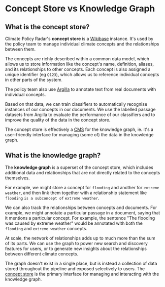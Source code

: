 # Concept Store vs Knowledge Graph

## What is the concept store?

Climate Policy Radar's **concept store** is a [Wikibase](https://www.mediawiki.org/wiki/Wikibase) instance. It's used by the policy team to manage individual climate concepts and the relationships between them.

The concepts are richly described within a common data model, which allows us to store information like the concept's name, definition, aliases, and its relationships to other concepts. Each concept is also assigned a unique identifier (eg `Q123`), which allows us to reference individual concepts in other parts of the system.

The policy team also use [Argilla](https://argilla.io/) to annotate text from real documents with individual concepts.

Based on that data, we can train classifiers to automatically recognise instances of our concepts in our documents. We use the labelled passage datasets from Argilla to evaluate the performance of our classifiers and to improve the quality of the data in the concept store.

The concept store is effectively a [CMS](https://en.wikipedia.org/wiki/Content_management_system) for the knowledge graph, ie. it's a user-friendly interface for managing (some of) the data in the knowledge graph.

## What is the knowledge graph?

The **knowledge graph** is a superset of the concept store, which includes additional data and relationships that are not directly related to the concepts themselves.

For example, we might store a concept for `flooding` and another for `extreme weather`, and then link them together with a relationship statement like `flooding` `is a subconcept of` `extreme weather`.

We can also track the relationships between concepts and documents. For example, we might annotate a particular passage in a document, saying that it mentions a particular concept. For example, the sentence "The flooding was caused by extreme weather" would be annotated with both the `flooding` and `extreme weather` concepts.

At scale, the network of relationships adds up to much more than the sum of its parts. We can use the graph to power new search and discovery features for users, or to generate new insights about the relationships between different climate concepts.

The graph doesn't exist in a single place, but is instead a collection of data stored throughout the pipeline and exposed selectively to users. The [concept store](#what-is-the-concept-store) is the primary interface for managing and interacting with the knowledge graph.
